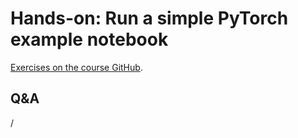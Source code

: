 # Hands-on: Run a simple PyTorch example notebook

<!--
[Exercises on the course GitHub](https://github.com/Lumi-supercomputer/Getting_Started_with_AI_workshop/tree/ai-20250527/02_Using_the_LUMI_web_interface).
-->

[Exercises on the course GitHub](https://github.com/Lumi-supercomputer/Getting_Started_with_AI_workshop/tree/main/02_Using_the_LUMI_web_interface).

<!--
A video recording of the discussion of the solution will follow.
-->

<!--
<video src="https://462000265.lumidata.eu/ai-20250527/recordings/E02_Webinterface.mp4" controls="controls"></video>
-->


## Q&A

/
